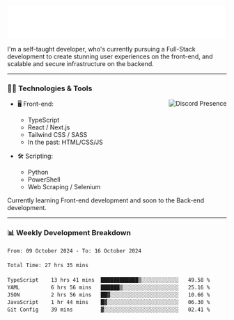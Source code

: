 <img src="assets/wave.svg" alt=":wave:" />

I'm a self-taught developer, who's currently pursuing a Full-Stack development to create stunning user experiences on the front-end, and scalable and secure infrastructure on the backend.

---

### 🧑‍💻 Technologies & Tools

<a href="https://discord.com/users/414304208649453568" target="_blank" rel="nofollow">
   <img src="https://lanyard-profile-readme.vercel.app/api/414304208649453568?idleMessage=Probably%20doing%20something%20else..." alt="Discord Presence" align="right">
</a>

- 🖥️ Front-end:

  - TypeScript
  - React / Next.js
  - Tailwind CSS / SASS
  - In the past: HTML/CSS/JS

- 🛠 Scripting:

  - Python
  - PowerShell
  - Web Scraping / Selenium

Currently learning Front-end development and soon to the Back-end development.

---

### 📊 Weekly Development Breakdown

<!-- ![ccrsxx's GitHub Stats](https://github-readme-stats.vercel.app/api?username=ccrsxx&count_private=true&theme=tokyonight) -->
<!-- ![ccrsxx's Top Langs](https://github-readme-stats.vercel.app/api/top-langs/?username=ccrsxx&hide=lua,java,html&theme=tokyonight) -->

<!--START_SECTION:waka-->

```txt
From: 09 October 2024 - To: 16 October 2024

Total Time: 27 hrs 35 mins

TypeScript    13 hrs 41 mins  ████████████▒░░░░░░░░░░░░   49.58 %
YAML          6 hrs 56 mins   ██████▒░░░░░░░░░░░░░░░░░░   25.16 %
JSON          2 hrs 56 mins   ██▓░░░░░░░░░░░░░░░░░░░░░░   10.66 %
JavaScript    1 hr 44 mins    █▓░░░░░░░░░░░░░░░░░░░░░░░   06.30 %
Git Config    39 mins         ▓░░░░░░░░░░░░░░░░░░░░░░░░   02.41 %
```

<!--END_SECTION:waka-->
